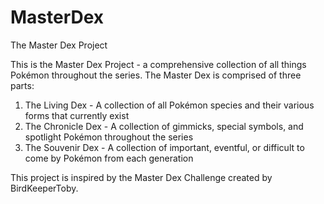 # MasterDex
The Master Dex Project

This is the Master Dex Project - a comprehensive collection of all things Pokémon throughout the series. The Master Dex is comprised of three parts:
1. The Living Dex - A collection of all Pokémon species and their various forms that currently exist
2. The Chronicle Dex - A collection of gimmicks, special symbols, and spotlight Pokémon throughout the series
3. The Souvenir Dex - A collection of important, eventful, or difficult to come by Pokémon from each generation

This project is inspired by the Master Dex Challenge created by BirdKeeperToby.

